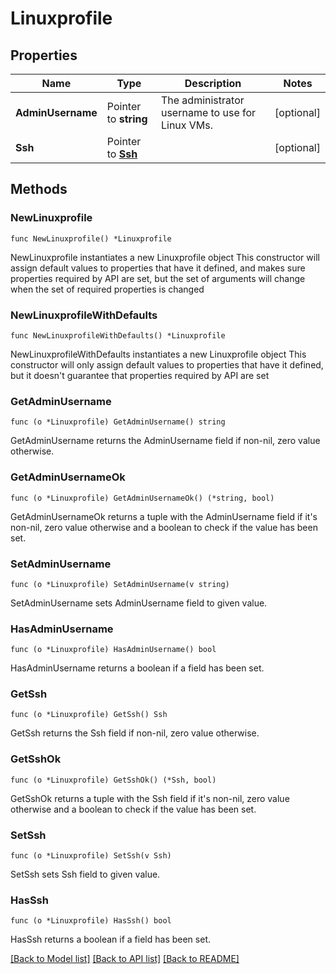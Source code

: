 # Linuxprofile

## Properties

Name | Type | Description | Notes
------------ | ------------- | ------------- | -------------
**AdminUsername** | Pointer to **string** | The administrator username to use for Linux VMs. | [optional] 
**Ssh** | Pointer to [**Ssh**](Ssh.md) |  | [optional] 

## Methods

### NewLinuxprofile

`func NewLinuxprofile() *Linuxprofile`

NewLinuxprofile instantiates a new Linuxprofile object
This constructor will assign default values to properties that have it defined,
and makes sure properties required by API are set, but the set of arguments
will change when the set of required properties is changed

### NewLinuxprofileWithDefaults

`func NewLinuxprofileWithDefaults() *Linuxprofile`

NewLinuxprofileWithDefaults instantiates a new Linuxprofile object
This constructor will only assign default values to properties that have it defined,
but it doesn't guarantee that properties required by API are set

### GetAdminUsername

`func (o *Linuxprofile) GetAdminUsername() string`

GetAdminUsername returns the AdminUsername field if non-nil, zero value otherwise.

### GetAdminUsernameOk

`func (o *Linuxprofile) GetAdminUsernameOk() (*string, bool)`

GetAdminUsernameOk returns a tuple with the AdminUsername field if it's non-nil, zero value otherwise
and a boolean to check if the value has been set.

### SetAdminUsername

`func (o *Linuxprofile) SetAdminUsername(v string)`

SetAdminUsername sets AdminUsername field to given value.

### HasAdminUsername

`func (o *Linuxprofile) HasAdminUsername() bool`

HasAdminUsername returns a boolean if a field has been set.

### GetSsh

`func (o *Linuxprofile) GetSsh() Ssh`

GetSsh returns the Ssh field if non-nil, zero value otherwise.

### GetSshOk

`func (o *Linuxprofile) GetSshOk() (*Ssh, bool)`

GetSshOk returns a tuple with the Ssh field if it's non-nil, zero value otherwise
and a boolean to check if the value has been set.

### SetSsh

`func (o *Linuxprofile) SetSsh(v Ssh)`

SetSsh sets Ssh field to given value.

### HasSsh

`func (o *Linuxprofile) HasSsh() bool`

HasSsh returns a boolean if a field has been set.


[[Back to Model list]](../README.md#documentation-for-models) [[Back to API list]](../README.md#documentation-for-api-endpoints) [[Back to README]](../README.md)


